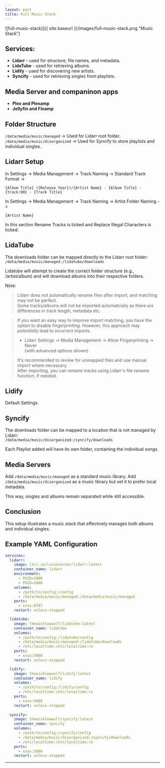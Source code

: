 ```yaml
---
layout: post
title: Full Music Stack
---
```


![full-music-stack]({{ site.baseurl }}/images/full-music-stack.png "Music Stack")


## Services:

- **Lidarr** - used for structure, file names, and metadata.
- **LidaTube** - used for retrieving albums.
- **Lidify** - used for discovering new artists.
- **Syncify** - used for retrieving singles from playlists.
	


## Media Server and companinon apps
- **Plex and Plexamp**
- **Jellyfin and Finamp**



## Folder Structure

`/data/media/music/managed` -> Used for Lidarr root folder.  
`/data/media/music/disorganized` -> Used for Syncify to store playlists and individual singles.


## Lidarr Setup

In Settings -> Media Management -> Track Naming -> Standard Track Format ->

`{Album Title} ({Release Year})/{Artist Name} - {Album Title} - {track:00} - {Track Title}`

In Settings -> Media Management -> Track Naming -> Artist Folder Naming ->

`{Artist Name}`

In this section Rename Tracks is ticked and Replace Illegal Characters is ticked.


## LidaTube

The downloads folder can be mapped directly to the Lidarr root folder:  
`/data/media/music/managed:/lidatube/downloads`

Lidatube will attempt to create the correct folder structure (e.g., /artist/album) and will download albums into their respective folders.

Note:
> Lidarr does not automatically rename files after import, and matching may not be perfect.  
> Some tracks/albums will not be imported automatcially as there are differences in track length, metadata etc.

> If you want an easy way to improve import matching, you have the option to disable fingerprinting. However, this approach may _potentially_ lead to incorrect imports.  
> - Lidarr Settings -> Media Management -> Allow Fingerprinting -> Never  
    (with advanced options shown)  

> It's recommended to review for unmapped files and use manual import where necessary.  
> After importing, you can rename tracks using Lidarr's file rename function, if needed.  


## Lidify


Default Settings.


## Syncify


The downloads folder can be mapped to a location that is not managed by Lidarr:  
`/data/media/music/disorganized:/syncify/downloads`

Each Playlist added will have its own folder, containing the individual songs. 



## Media Servers

Add `/data/media/music/managed` as a standard music library.
Add `/data/media/music/disorganized` as a music library but set it to prefer local metadata.

This way, singles and albums remain separated while still accessible.


## Conclusion
This setup illustrates a music stack that effectively manages both albums and individual singles.


## Example YAML Configuration

```yaml
services:
  lidarr:
    image: lscr.io/linuxserver/lidarr:latest
    container_name: lidarr
    environment:
      - PUID=1000
      - PGID=1000
    volumes:
      - /path/to/config:/config
      - /data/media/music/managed:/data/media/music/managed
    ports:
      - xxxx:8787
    restart: unless-stopped

  lidatube:
    image: thewicklowwolf/lidatube:latest
    container_name: lidatube
    volumes:
      - /path/to/config:/lidatube/config
      - /data/media/music/managed:/lidatube/downloads
      - /etc/localtime:/etc/localtime:ro
    ports:
      - xxxx:5000
    restart: unless-stopped

  lidify:
    image: thewicklowwolf/lidify:latest
    container_name: lidify
    volumes:
      - /path/to/config:/lidify/config
      - /etc/localtime:/etc/localtime:ro
    ports:
      - xxxx:5000
    restart: unless-stopped
  
  syncify:
    image: thewicklowwolf/syncify:latest
    container_name: syncify
    volumes:
      - /path/to/config:/syncify/config
      - /data/media/music/disorganized:/syncify/downloads
      - /etc/localtime:/etc/localtime:ro
    ports:
      - xxxx:5000
    restart: unless-stopped

```


---
